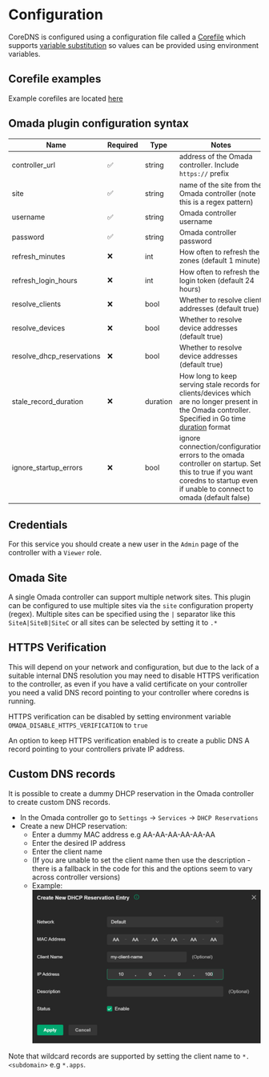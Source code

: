 # Configuration

CoreDNS is configured using a configuration file called a [Corefile](https://coredns.io/2017/07/23/corefile-explained/) which supports [variable substitution](https://coredns.io/manual/configuration/#environment-variables) so values can be provided using environment variables.

## Corefile examples
Example corefiles are located [here](../corefile-examples)

## Omada plugin configuration syntax

| Name                      | Required | Type     | Notes                                                                                                                                                        |
|---------------------------|----------|----------|--------------------------------------------------------------------------------------------------------------------------------------------------------------|
| controller_url            | ✅        | string   | address of the Omada controller. Include `https://` prefix                                                                                                   |
| site                      | ✅        | string   | name of the site from the Omada controller (note this is a regex pattern)                                                                                    |
| username                  | ✅        | string   | Omada controller username                                                                                                                                    |
| password                  | ✅        | string   | Omada controller password                                                                                                                                    |
| refresh_minutes           | ❌        | int      | How often to refresh the zones (default 1 minute)                                                                                                            |
| refresh_login_hours       | ❌        | int      | How often to refresh the login token (default 24 hours)                                                                                                      |
| resolve_clients           | ❌        | bool     | Whether to resolve client addresses (default true)                                                                                                                        |
| resolve_devices           | ❌        | bool     | Whether to resolve device addresses (default true)                                                                                                              |
| resolve_dhcp_reservations | ❌        | bool     | Whether to resolve device addresses (default true)                                                                                                                        |
| stale_record_duration     | ❌        | duration | How long to keep serving stale records for clients/devices which are no longer present in the Omada controller. Specified in Go time [duration](https://pkg.go.dev/time#ParseDuration) format |
| ignore_startup_errors | ❌        | bool     | ignore connection/configuration errors to the omada controller on startup. Set this to true if you want coredns to startup even if unable to connect to omada (default false)                                                                   |


## Credentials

For this service you should create a new user in the `Admin` page of the controller with a `Viewer` role.

## Omada Site

A single Omada controller can support multiple network sites. This plugin can be configured to use multiple sites via the `site` configuration property (regex). Multiple sites can be specified using the `|` separator like this `SiteA|SiteB|SiteC` or all sites can be selected by setting it to `.*`

## HTTPS Verification

This will depend on your network and configuration, but due to the lack of a suitable internal DNS resolution you may need to disable HTTPS verification to the controller, as even if you have a valid certificate on your controller you need a valid DNS record pointing to your controller where coredns is running.

HTTPS verification can be disabled by setting environment variable `OMADA_DISABLE_HTTPS_VERIFICATION` to `true`

An option to keep HTTPS verification enabled is to create a public DNS A record pointing to your controllers private IP address.

## Custom DNS records

It is possible to create a dummy DHCP reservation in the Omada controller to create custom DNS records.

* In the Omada controller go to `Settings` -> `Services` -> `DHCP Reservations`
* Create a new DHCP reservation:
    - Enter a dummy MAC address e.g AA-AA-AA-AA-AA-AA
    - Enter the desired IP address
    - Enter the client name
    - (If you are unable to set the client name then use the description - there is a fallback in the code for this and the options seem to vary across controller versions)
    - Example: ![image](dhcp-reservation.png)

Note that wildcard records are supported by setting the client name to `*.<subdomain>` e.g `*.apps`.
